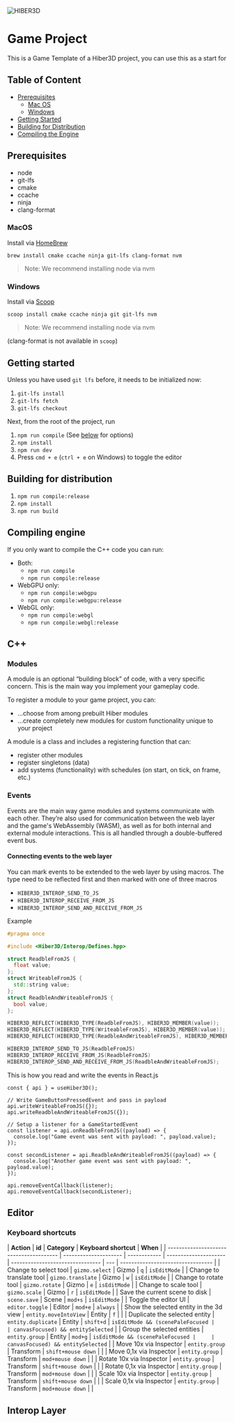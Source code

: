 ![HIBER3D](https://github.com/user-attachments/assets/d6fc8bf8-6c92-4521-913e-8a980902ebb2)

# Game Project

This is a Game Template of a Hiber3D project, you can use this as a start for

## Table of Content

- [Prerequisites](#prerequisites)
  - [Mac OS](#macos)
  - [Windows](#windows)
- [Getting Started](#getting-started)
- [Building for Distribution](#getting-started)
- [Compiling the Engine](#compiling-engine)

## Prerequisites

- node
- git-lfs
- cmake
- ccache
- ninja
- clang-format

### MacOS

Install via [HomeBrew](https://brew.sh/)

`brew install cmake ccache ninja git-lfs clang-format nvm`

> Note: We recommend installing node via nvm

### Windows

Install via [Scoop](https://scoop.sh/)

`scoop install cmake ccache ninja git git-lfs nvm`

> Note: We recommend installing node via nvm

(clang-format is not available in `scoop`)

## Getting started

Unless you have used `git lfs` before, it needs to be initialized now:

1. `git-lfs install`
1. `git-lfs fetch`
1. `git-lfs checkout`

Next, from the root of the project, run

1. `npm run compile` (See [below](#compiling-engine) for options)
1. `npm install`
1. `npm run dev`
1. Press `cmd + e` (`ctrl + e` on Windows) to toggle the editor

## Building for distribution

1. `npm run compile:release`
1. `npm install`
1. `npm run build`

## Compiling engine

If you only want to compile the C++ code you can run:

- Both:
  - `npm run compile`
  - `npm run compile:release`
- WebGPU only:
  - `npm run compile:webgpu`
  - `npm run compile:webgpu:release`
- WebGL only:
  - `npm run compile:webgl`
  - `npm run compile:webgl:release`

## C++

### Modules

A module is an optional “building block” of code, with a very specific concern. This is the main way you implement your gameplay code.

To register a module to your game project, you can:

- …choose from among prebuilt Hiber modules
- …create completely new modules for custom functionality unique to your project

A module is a class and includes a registering function that can:

- register other modules
- register singletons (data)
- add systems (functionality) with schedules (on start, on tick, on frame, etc.)

### Events

Events are the main way game modules and systems communicate with each other. They’re also used for communication between the web layer and the game's WebAssembly (WASM), as well as for both internal and external module interactions. This is all handled through a double-buffered event bus.

#### Connecting events to the web layer

You can mark events to be extended to the web layer by using macros. The type need to be reflected first and then marked with one of three macros

- `HIBER3D_INTEROP_SEND_TO_JS`
- `HIBER3D_INTEROP_RECEIVE_FROM_JS`
- `HIBER3D_INTEROP_SEND_AND_RECEIVE_FROM_JS`

Example

```C++
#pragma once

#include <Hiber3D/Interop/Defines.hpp>

struct ReadbleFromJS {
  float value;
};
struct WriteableFromJS {
  std::string value;
};
struct ReadbleAndWriteableFromJS {
  bool value;
};

HIBER3D_REFLECT(HIBER3D_TYPE(ReadbleFromJS), HIBER3D_MEMBER(value));
HIBER3D_REFLECT(HIBER3D_TYPE(WriteableFromJS), HIBER3D_MEMBER(value));
HIBER3D_REFLECT(HIBER3D_TYPE(ReadbleAndWriteableFromJS), HIBER3D_MEMBER(value));

HIBER3D_INTEROP_SEND_TO_JS(ReadbleFromJS)
HIBER3D_INTEROP_RECEIVE_FROM_JS(ReadbleFromJS)
HIBER3D_INTEROP_SEND_AND_RECEIVE_FROM_JS(ReadbleAndWriteableFromJS);
```

This is how you read and write the events in React.js

```tsx
const { api } = useHiber3D();

// Write GameButtonPressedEvent and pass in payload
api.writeWriteableFromJS({});
api.writeReadbleAndWriteableFromJS({});

// Setup a listener for a GameStartedEvent
const listener = api.onReadbleFromJS((payload) => {
  console.log("Game event was sent with payload: ", payload.value);
});

const secondListener = api.ReadbleAndWriteableFromJS((payload) => {
  console.log("Another game event was sent with payload: ", payload.value);
});

api.removeEventCallback(listener);
api.removeEventCallback(secondListener);
```

## Editor

### Keyboard shortcuts

| **Action**                              | **id**                | **Category** | **Keyboard shortcut** | **When**                         |
| --------------------------------------- | --------------------- | ------------ | --------------------- | -------------------------------- | --- | --------------------------------- |
| Change to select tool                   | `gizmo.select`        | Gizmo        | `q`                   | `isEditMode`                     |
| Change to translate tool                | `gizmo.translate`     | Gizmo        | `w`                   | `isEditMode`                     |
| Change to rotate tool                   | `gizmo.rotate`        | Gizmo        | `e`                   | `isEditMode`                     |
| Change to scale tool                    | `gizmo.scale`         | Gizmo        | `r`                   | `isEditMode`                     |
| Save the current scene to disk          | `scene.save`          | Scene        | `mod+s`               | `isEditMode`                     |
| Toggle the editor UI                    | `editor.toggle`       | Editor       | `mod+e`               | `always`                         |
| Show the selected entity in the 3d view | `entity.moveIntoView` | Entity       | `f`                   |                                  |
| Duplicate the selected entity           | `entity.duplicate`    | Entity       | `shift+d`             | `isEditMode && (scenePaleFocused |     | canvasFocused) && entitySelected` |
| Group the selected entities             | `entity.group`        | Entity       | `mod+g`               | `isEditMode && (scenePaleFocused |     | canvasFocused) && entitySelected` |
| Move 10x via Inspector                  | `entity.group`        | Transform    | `shift+mouse down`    |                                  |
| Move 0,1x via Inspector                 | `entity.group`        | Transform    | `mod+mouse down`      |                                  |
| Rotate 10x via Inspector                | `entity.group`        | Transform    | `shift+mouse down`    |                                  |
| Rotate 0,1x via Inspector               | `entity.group`        | Transform    | `mod+mouse down`      |                                  |
| Scale 10x via Inspector                 | `entity.group`        | Transform    | `shift+mouse down`    |                                  |
| Scale 0,1x via Inspector                | `entity.group`        | Transform    | `mod+mouse down`      |                                  |

## Interop Layer
